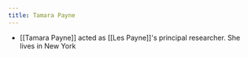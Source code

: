 ```yaml
---
title: Tamara Payne
---
```


- [[Tamara Payne]] acted as [[Les Payne]]'s principal researcher. She lives in New York
